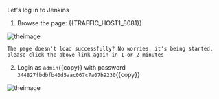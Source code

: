 Let's log in to Jenkins

1. Browse the page: {{TRAFFIC_HOST1_8081}}

![theimage](https://github.com/quincycheng/katacoda-scenarios/raw/master/conjur-jenkins/media/01-jenkins.PNG)

```
The page doesn't load successfully? No worries, it's being started.   please click the above link again in 1 or 2 minutes
```

2. Login as `admin`{{copy}} with password `344827fbdbfb40d5aac067c7a07b9230`{{copy}}

![theimage](https://github.com/quincycheng/katacoda-scenarios/raw/master/conjur-jenkins/media/01-jenkins_signed_in.PNG)

